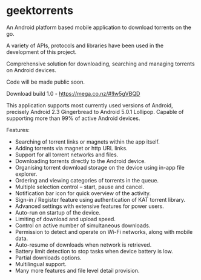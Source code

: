 geektorrents
============
An Android platform based mobile application to download torrents on the go.

A variety of APIs, protocols and libraries have been used in the development of this project.

Comprehensive solution for downloading, searching and managing torrents on Android devices.

Code will be made public soon.

Download build 1.0 - https://mega.co.nz/#!Iw5gVBQD

This application supports most currently used versions of Android, precisely Android 2.3 Gingerbread to Android 5.0.1 Lollipop. Capable of supporting more than 99% of active Android devices. 

 Features:

- Searching of torrent links or magnets within the app itself.
- Adding torrents via magnet or http URL links.
- Support for all torrent networks and files.
- Downloading torrents directly to the Android device.
- Organising torrent download storage on the device using in-app file explorer.
- Ordering and viewing categories of torrents in the queue.
- Multiple selection control – start, pause and cancel.
- Notification bar icon for quick overview of the activity.
- Sign-in / Register feature using authentication of KAT torrent library.
- Advanced settings with extensive features for power users.
- Auto-run on startup of the device.
- Limiting of download and upload speed.
- Control on active number of simultaneous downloads.
- Permission to detect and operate on Wi-Fi networks, along with mobile data.
- Auto-resume of downloads when network is retrieved.
- Battery limit detection to stop tasks when device battery is low.
- Partial downloads options.
- Multilingual support.
- Many more features and file level detail provision.


